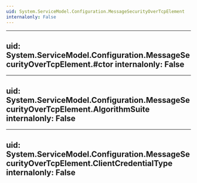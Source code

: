 ```yaml
---
uid: System.ServiceModel.Configuration.MessageSecurityOverTcpElement
internalonly: False
---
```


---
uid: System.ServiceModel.Configuration.MessageSecurityOverTcpElement.#ctor
internalonly: False
---

---
uid: System.ServiceModel.Configuration.MessageSecurityOverTcpElement.AlgorithmSuite
internalonly: False
---

---
uid: System.ServiceModel.Configuration.MessageSecurityOverTcpElement.ClientCredentialType
internalonly: False
---

